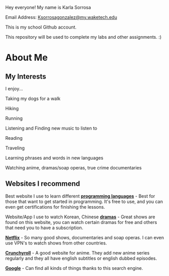 Hey everyone!
My name is Karla Sorrosa

Email Address: Ksorrosagonzalez@my.waketech.edu

This is my school Github account.

This repository will be used to complete my labs and other assignments. 
:)

# About Me

## My Interests

I enjoy... 

Taking my dogs for a walk

Hiking

Running

Listening and Finding new music to listen to

Reading 

Traveling

Learning phrases and words in new languages

Watching anime, dramas/soap operas, true crime documentaries 

## Websites I recommend

Best website I use to learn different [**programming languages**](https://www.freecodecamp.org/) - Best for those that want to get started in programming. It's free to use, and you can even get certifications for finishing the lessons. 

Website/App I use to watch Korean, Chinese [**dramas**](https://www.viki.com/) - Great shows are found on this website, you can watch certain dramas for free and others that need you to have a subscription. 

[**Netflix**](https://www.netflix.com) - So many good shows, documentaries and soap operas. I can even use VPN's to watch shows from other countries. 

[**Crunchyroll**](https://www.crunchyroll.com/) - A good website for anime. They add new anime series regularly and they all have english subtitles or english dubbed episodes. 

[**Google**](https://www.google.com/) - Can find all kinds of things thanks to this search engine. 

